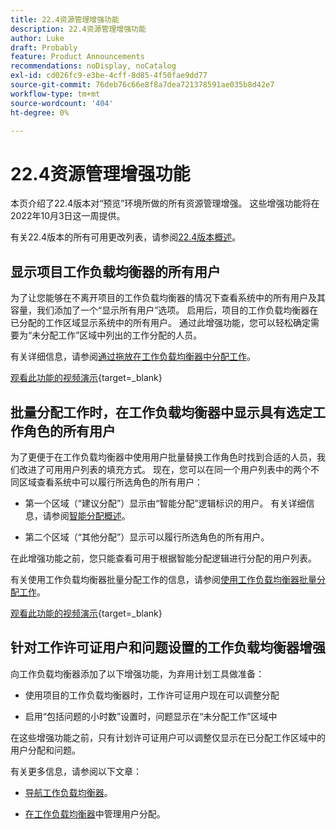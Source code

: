 ```yaml
---
title: 22.4资源管理增强功能
description: 22.4资源管理增强功能
author: Luke
draft: Probably
feature: Product Announcements
recommendations: noDisplay, noCatalog
exl-id: cd026fc9-e3be-4cff-8d85-4f50fae9dd77
source-git-commit: 76deb76c66e8f8a7dea721378591ae035b8d42e7
workflow-type: tm+mt
source-wordcount: '404'
ht-degree: 0%

---
```


# 22.4资源管理增强功能

本页介绍了22.4版本对“预览”环境所做的所有资源管理增强。 这些增强功能将在2022年10月3日这一周提供。

有关22.4版本的所有可用更改列表，请参阅[22.4版本概述](/help/quicksilver/product-announcements/product-releases/22.4-release-activity/22-4-release-overview.md)。

## 显示项目工作负载均衡器的所有用户

为了让您能够在不离开项目的工作负载均衡器的情况下查看系统中的所有用户及其容量，我们添加了一个“显示所有用户”选项。 启用后，项目的工作负载均衡器在已分配的工作区域显示系统中的所有用户。 通过此增强功能，您可以轻松确定需要为“未分配工作”区域中列出的工作分配的人员。

有关详细信息，请参阅[通过拖放在工作负载均衡器中分配工作](/help/quicksilver/resource-mgmt/workload-balancer/assign-work-in-workload-balancer-by-drag-and-drop.md)。

[观看此功能的视频演示](https://video.tv.adobe.com/v/3412873/){target=_blank}

## 批量分配工作时，在工作负载均衡器中显示具有选定工作角色的所有用户

为了更便于在工作负载均衡器中使用用户批量替换工作角色时找到合适的人员，我们改进了可用用户列表的填充方式。 现在，您可以在同一个用户列表中的两个不同区域查看系统中可以履行所选角色的所有用户：

* 第一个区域（“建议分配”）显示由“智能分配”逻辑标识的用户。 有关详细信息，请参阅[智能分配概述](/help/quicksilver/manage-work/tasks/assign-tasks/smart-assignments.md)。

* 第二个区域（“其他分配”）显示可以履行所选角色的所有用户。

在此增强功能之前，您只能查看可用于根据智能分配逻辑进行分配的用户列表。

有关使用工作负载均衡器批量分配工作的信息，请参阅[使用工作负载均衡器批量分配工作](/help/quicksilver/resource-mgmt/workload-balancer/assign-work-in-workload-balancer-in-bulk.md)。

[观看此功能的视频演示](https://video.tv.adobe.com/v/3412874/){target=_blank}

## 针对工作许可证用户和问题设置的工作负载均衡器增强

向工作负载均衡器添加了以下增强功能，为弃用计划工具做准备：

* 使用项目的工作负载均衡器时，工作许可证用户现在可以调整分配

* 启用“包括问题的小时数”设置时，问题显示在“未分配工作”区域中

在这些增强功能之前，只有计划许可证用户可以调整仅显示在已分配工作区域中的用户分配和问题。

有关更多信息，请参阅以下文章：

* [导航工作负载均衡器](/help/quicksilver/resource-mgmt/workload-balancer/navigate-the-workload-balancer.md)。

* [在工作负载均衡器](/help/quicksilver/resource-mgmt/workload-balancer/manage-user-allocations-workload-balancer.md)中管理用户分配。

